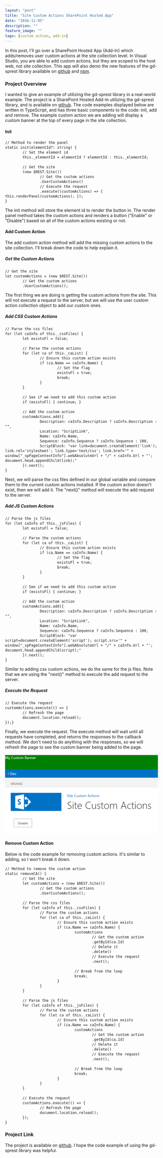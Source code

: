 ```yaml
---
layout: "post"
title: "Site Custom Actions SharePoint Hosted App"
date: "2016-11-05"
description: ""
feature_image: ""
tags: [custom action, add-in]
---
```


In this post, I'll go over a SharePoint Hosted App (Add-In) which adds/removes user custom actions at the site collection level. In Visual Studio, you are able to add custom actions, but they are scoped to the host web, not site collection. This app will also demo the new features of the gd-sprest library available on [github](https://github.com/gunjandatta/sprest) and [npm](https://www.npmjs.com/package/gd-sprest).

<!--more-->

### Project Overview

I wanted to give an example of utilizing the gd-sprest library in a real-world example. The project is a SharePoint Hosted Add-In utilizing the gd-sprest library, and is available on [github](https://github.com/gunjandatta/sprest-sitecustomactions). The code examples displayed below are written in TypeScript, and has three basic components to the code: init, add and remove. The example custom action we are adding will display a custom banner at the top of every page in the site collection.

#### Init

```
// Method to render the panel
static init(elementId?: string) {
        // Set the element id
        this._elementId = elementId ? elementId : this._elementId;

        // Get the site
        (new $REST.Site())
                // Get the custom actions
                .UserCustomActions()
                // Execute the request
                .execute((customActions) => { this.renderPanel(customActions); });
}

```

The init method will store the element id to render the button in. The render panel method takes the custom actions and renders a button ("Enable" or "Disable") based on all of the custom actions existing or not.

#### Add Custom Action

The add custom action method will add the missing custom actions to the site collection. I'll break down the code to help explain it.

##### Get the Custom Actions

```
// Get the site
let customActions = (new $REST.Site())
        // Get the custom actions
        .UserCustomActions();

```

The first thing we are doing is getting the custom actions from the site. This will not execute a request to the server, but we will use the user custom action collection object to add our custom ones.

##### Add CSS Custom Actions

```
// Parse the css files
for (let caInfo of this._cssFiles) {
        let existsFl = false;

        // Parse the custom actions
        for (let ca of this._caList) {
                // Ensure this custom action exists
                if (ca.Name == caInfo.Name) {
                        // Set the flag
                        existsFl = true;
                        break;
                }
        }

        // See if we need to add this custom action
        if (existsFl) { continue; }

        // Add the custom action
        customActions.add({
                Description: caInfo.Description ? caInfo.Description : "",
                Location: "ScriptLink",
                Name: caInfo.Name,
                Sequence: caInfo.Sequence ? caInfo.Sequence : 100,
                ScriptBlock: "var link=document.createElement('link'); link.rel='stylesheet'; link.type='text/css'; link.href='" + window["_spPageContextInfo"].webAbsoluteUrl + "/" + caInfo.Url + "'; document.head.appendChild(link);"
        }).next();
}

```

Next, we will parse the css files defined in our global variable and compare them to the current custom actions installed. If the custom action doesn't exist, then we will add it. The "next()" method will execute the add request to the server.

##### Add JS Custom Actions

```
// Parse the js files
for (let caInfo of this._jsFiles) {
        let existsFl = false;

        // Parse the custom actions
        for (let ca of this._caList) {
                // Ensure this custom action exists
                if (ca.Name == caInfo.Name) {
                        // Set the flag
                        existsFl = true;
                        break;
                }
        }

        // See if we need to add this custom action
        if (existsFl) { continue; }

        // Add the custom action
        customActions.add({
                Description: caInfo.Description ? caInfo.Description : "",
                Location: "ScriptLink",
                Name: caInfo.Name,
                Sequence: caInfo.Sequence ? caInfo.Sequence : 100,
                ScriptBlock: "var script=document.createElement('script'); script.src='" + window["_spPageContextInfo"].webAbsoluteUrl + "/" + caInfo.Url + "'; document.head.appendChild(script);"
        }).next();
}

```

Similar to adding css custom actions, we do the same for the js files. Note that we are using the "next()" method to execute the add request to the server.

##### Execute the Request

```
// Execute the request
customActions.execute(() => {
        // Refresh the page
        document.location.reload();
});}

```

Finally, we execute the request. The execute method will wait until all requests have completed, and returns the responses to the callback method. We don't need to do anything with the responses, so we will refresh the page to see the custom banner being added to the page.

![Custom Banner](images/SiteCustomActions/customBanner.png)

#### Remove Custom Action

Below is the code example for removing custom actions. It's similar to adding, so I won't break it down.

```
// Method to remove the custom action
static removeCA() {
        // Get the site
        let customActions = (new $REST.Site())
                // Get the custom actions
                .UserCustomActions();

        // Parse the css files
        for (let caInfo of this._cssFiles) {
                // Parse the custom actions
                for (let ca of this._caList) {
                        // Ensure this custom action exists
                        if (ca.Name == caInfo.Name) {
                                customActions
                                        // Get the custom action
                                        .getById(ca.Id)
                                        // Delete it
                                        .delete()
                                        // Execute the request
                                        .next();

                                // Break from the loop
                                break;
                        }
                }
        }

        // Parse the js files
        for (let caInfo of this._jsFiles) {
                // Parse the custom actions
                for (let ca of this._caList) {
                        // Ensure this custom action exists
                        if (ca.Name == caInfo.Name) {
                                customActions
                                        // Get the custom action
                                        .getById(ca.Id)
                                        // Delete it
                                        .delete()
                                        // Execute the request
                                        .next();

                                // Break from the loop
                                break;
                        }
                }
        }

        // Execute the request
        customActions.execute(() => {
                // Refresh the page
                document.location.reload();
        });
}

```

### Project Link

The project is available on [github](https://github.com/gunjandatta/sprest-sitecustomactions). I hope the code example of using the gd-sprest library was helpful.
